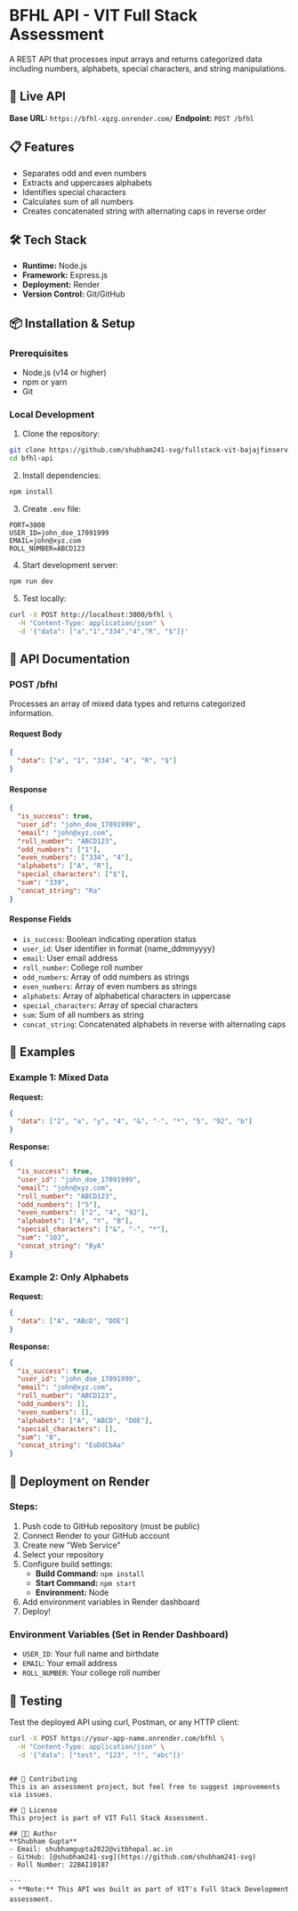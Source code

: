 # BFHL API - VIT Full Stack Assessment

A REST API that processes input arrays and returns categorized data including numbers, alphabets, special characters, and string manipulations.

## 🚀 Live API
**Base URL:** `https://bfhl-xqzg.onrender.com/`
**Endpoint:** `POST /bfhl`

## 📋 Features
- Separates odd and even numbers
- Extracts and uppercases alphabets
- Identifies special characters
- Calculates sum of all numbers
- Creates concatenated string with alternating caps in reverse order

## 🛠️ Tech Stack
- **Runtime:** Node.js
- **Framework:** Express.js
- **Deployment:** Render
- **Version Control:** Git/GitHub

## 📦 Installation & Setup

### Prerequisites
- Node.js (v14 or higher)
- npm or yarn
- Git

### Local Development
1. Clone the repository:
```bash
git clone https://github.com/shubham241-svg/fullstack-vit-bajajfinserv
cd bfhl-api
```

2. Install dependencies:
```bash
npm install
```

3. Create `.env` file:
```env
PORT=3000
USER_ID=john_doe_17091999
EMAIL=john@xyz.com
ROLL_NUMBER=ABCD123
```

4. Start development server:
```bash
npm run dev
```

5. Test locally:
```bash
curl -X POST http://localhost:3000/bfhl \
  -H "Content-Type: application/json" \
  -d '{"data": ["a","1","334","4","R", "$"]}'
```

## 🔌 API Documentation

### POST /bfhl
Processes an array of mixed data types and returns categorized information.

#### Request Body
```json
{
  "data": ["a", "1", "334", "4", "R", "$"]
}
```

#### Response
```json
{
  "is_success": true,
  "user_id": "john_doe_17091999",
  "email": "john@xyz.com",
  "roll_number": "ABCD123",
  "odd_numbers": ["1"],
  "even_numbers": ["334", "4"],
  "alphabets": ["A", "R"],
  "special_characters": ["$"],
  "sum": "339",
  "concat_string": "Ra"
}
```

#### Response Fields
- `is_success`: Boolean indicating operation status
- `user_id`: User identifier in format {name_ddmmyyyy}
- `email`: User email address
- `roll_number`: College roll number
- `odd_numbers`: Array of odd numbers as strings
- `even_numbers`: Array of even numbers as strings
- `alphabets`: Array of alphabetical characters in uppercase
- `special_characters`: Array of special characters
- `sum`: Sum of all numbers as string
- `concat_string`: Concatenated alphabets in reverse with alternating caps

## 📝 Examples

### Example 1: Mixed Data
**Request:**
```json
{
  "data": ["2", "a", "y", "4", "&", "-", "*", "5", "92", "b"]
}
```

**Response:**
```json
{
  "is_success": true,
  "user_id": "john_doe_17091999",
  "email": "john@xyz.com",
  "roll_number": "ABCD123",
  "odd_numbers": ["5"],
  "even_numbers": ["2", "4", "92"],
  "alphabets": ["A", "Y", "B"],
  "special_characters": ["&", "-", "*"],
  "sum": "103",
  "concat_string": "ByA"
}
```

### Example 2: Only Alphabets
**Request:**
```json
{
  "data": ["A", "ABcD", "DOE"]
}
```

**Response:**
```json
{
  "is_success": true,
  "user_id": "john_doe_17091999",
  "email": "john@xyz.com",
  "roll_number": "ABCD123",
  "odd_numbers": [],
  "even_numbers": [],
  "alphabets": ["A", "ABCD", "DOE"],
  "special_characters": [],
  "sum": "0",
  "concat_string": "EoDdCbAa"
}
```

## 🚢 Deployment on Render

### Steps:
1. Push code to GitHub repository (must be public)
2. Connect Render to your GitHub account
3. Create new "Web Service"
4. Select your repository
5. Configure build settings:
   - **Build Command:** `npm install`
   - **Start Command:** `npm start`
   - **Environment:** Node
6. Add environment variables in Render dashboard
7. Deploy!

### Environment Variables (Set in Render Dashboard)
- `USER_ID`: Your full name and birthdate
- `EMAIL`: Your email address
- `ROLL_NUMBER`: Your college roll number

## 🧪 Testing
Test the deployed API using curl, Postman, or any HTTP client:

```bash
curl -X POST https://your-app-name.onrender.com/bfhl \
  -H "Content-Type: application/json" \
  -d '{"data": ["test", "123", "!", "abc"]}'
```


```

## 🤝 Contributing
This is an assessment project, but feel free to suggest improvements via issues.

## 📄 License
This project is part of VIT Full Stack Assessment.

## 👨‍💻 Author
**Shubham Gupta**
- Email: shubhamgupta2022@vitbhopal.ac.in
- GitHub: [@shubham241-svg](https://github.com/shubham241-svg)
- Roll Number: 22BAI10187

---
⭐ **Note:** This API was built as part of VIT's Full Stack Development assessment.